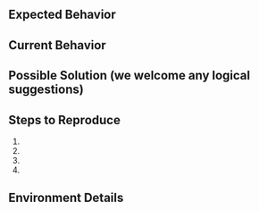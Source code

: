 ## Expected Behavior

## Current Behavior

## Possible Solution (we welcome any logical suggestions)

## Steps to Reproduce
1.
2.
3.
4.

## Environment Details
